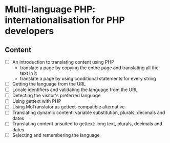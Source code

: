 # Multi-language PHP: internationalisation for PHP developers

## Content

- [ ] An introduction to translating content using PHP
  - translate a page by copying the entire page and translating all the text in it
  - translate a page by using conditional statements for every string
- [ ] Getting the language from the URL
- [ ] Locale identifiers and validating the language from the URL
- [ ] Detecting the visitor's preferred language
- [ ] Using gettext with PHP
- [ ] Using MoTranslator as gettext-compatible alternative
- [ ] Translating dynamic content: variable substitution, plurals, decimals and dates
- [ ] Translating content unsuited to gettext: long text, plurals, decimals and dates
- [ ] Selecting and remembering the language
